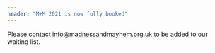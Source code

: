 ```yaml
---
header: "M+M 2021 is now fully booked"
---
```

Please contact <info@madnessandmayhem.org.uk> to be added to our waiting list.
